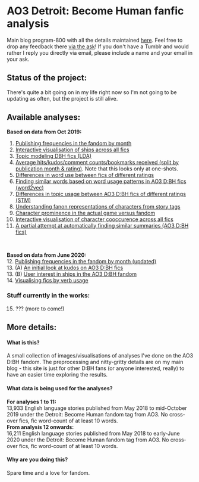 # AO3 Detroit: Become Human fanfic analysis
Main blog program-800 with all the details maintained [here](https://program-800.tumblr.com). Feel free to drop any feedback there [via the ask](https://program-800.tumblr.com/ask)! If you don't have a Tumblr and would rather I reply you directly via email, please include a name and your email in your ask.

## Status of the project:
There's quite a bit going on in my life right now so I'm not going to be updating as often, but the project is still alive.

## Available analyses:
<b>Based on data from Oct 2019:</b><br>
1. [Publishing frequencies in the fandom by month](dbh-pubfreqs.md)<br>
2. [Interactive visualisation of ships across all fics](dbh-shipnetwork.md)<br>
3. [Topic modeling DBH fics (LDA)](dbh-vanillalda.md)<br>
4. [Average hits/kudos/comment counts/bookmarks received (split by publication month & rating)](https://nbviewer.jupyter.org/github/dru-r/ao3-dbh-analysis/blob/master/docs/dbh-avmetrics-month-v3.ipynb?flush_cache=True). Note that this looks only at one-shots.<br>
5. [Differences in word use between fics of different ratings](dbh-ratingslanguse.md)<br>
6. [Finding similar words based on word usage patterns in AO3 D:BH fics (word2vec)](dbh-w2vtrial.md)<br>
7. [Differences in topic usage between AO3 D:BH fics of different ratings (STM)](dbh-stm.md)<br>
8. [Understanding fanon representations of characters from story tags](dbh-charadescripts.md)<br>
9. [Character prominence in the actual game versus fandom](dbh-charaprominence.md)<br>
10. [Interactive visualisation of character cooccurence across all fics](dbh-charanetwork.md)<br>
11. [A partial attempt at automatically finding similar summaries (AO3 D:BH fics)](dbh-wmdtrial.md)<br>
<br>

<b>Based on data from June 2020:</b><br> 
12. [Publishing frequencies in the fandom by month (updated)](dbh-pubfreqs2.md)<br>
13. (A) [An initial look at kudos on AO3 D:BH fics](dbh-kudosbasic.md)<br>
13. (B) [User interest in ships in the AO3 D:BH fandom](dbh-kudosnetwork.md)<br>
14. [Visualising fics by verb usage](dbh-nmftsne.md)<br>

### Stuff currently in the works:
15. ??? (more to come!)<br>

## More details:
#### What is this?
A small collection of images/visualisations of analyses I've done on the AO3 D:BH fandom. The preprocessing and nitty-gritty details are on my main blog - this site is just for other D:BH fans (or anyone interested, really) to have an easier time exploring the results.<br>

#### What data is being used for the analyses?
<b>For analyses 1 to 11: </b><br>
13,933 English language stories published from May 2018 to mid-October 2019 under the Detroit: Become Human fandom tag from AO3. No cross-over fics, fic word-count of at least 10 words.<br>
<b>From analysis 12 onwards:</b><br>
16,211 English language stories published from May 2018 to early-June 2020 under the Detroit: Become Human fandom tag from AO3. No cross-over fics, fic word-count of at least 10 words.<br>

#### Why are you doing this?
Spare time and a love for fandom.
